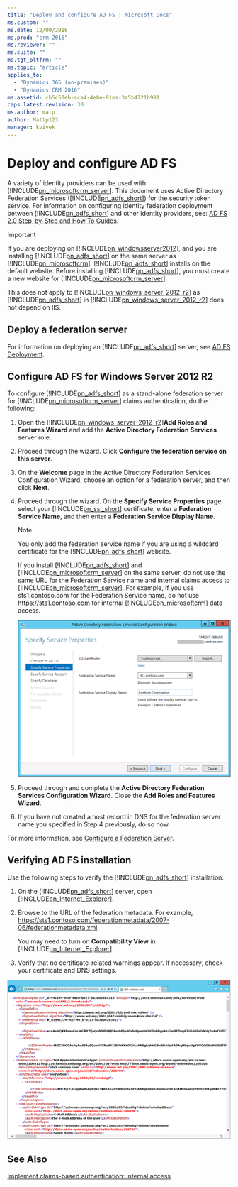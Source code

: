 ```yaml
---
title: "Deploy and configure AD FS | Microsoft Docs"
ms.custom: ""
ms.date: 12/09/2016
ms.prod: "crm-2016"
ms.reviewer: ""
ms.suite: ""
ms.tgt_pltfrm: ""
ms.topic: "article"
applies_to: 
  - "Dynamics 365 (on-premises)"
  - "Dynamics CRM 2016"
ms.assetid: cb5c50eb-aca4-4e8e-91ea-3a5b4721b981
caps.latest.revision: 30
ms.author: matp
author: Mattp123
manager: kvivek
---
```

# Deploy and configure AD FS



A variety of identity providers can be used with [!INCLUDE[pn_microsoftcrm_server](../includes/pn-microsoftcrm-server.md)]. This document uses Active Directory Federation Services ([!INCLUDE[pn_adfs_short](../includes/pn-adfs-short.md)]) for the security token service. For information on configuring identity federation deployment between [!INCLUDE[pn_adfs_short](../includes/pn-adfs-short.md)] and other identity providers, see: [AD FS 2.0 Step-by-Step and How To Guides](https://technet.microsoft.com/library/adfs2-step-by-step-guides\(WS.10\).aspx).  
  
> [!IMPORTANT]
>  If you are deploying on [!INCLUDE[pn_windowsserver2012](../includes/pn-windowsserver2012.md)], and you are installing [!INCLUDE[pn_adfs_short](../includes/pn-adfs-short.md)] on the same server as [!INCLUDE[pn_microsoftcrm](../includes/pn-microsoftcrm.md)], [!INCLUDE[pn_adfs_short](../includes/pn-adfs-short.md)] installs on the default website. Before installing [!INCLUDE[pn_adfs_short](../includes/pn-adfs-short.md)], you must create a new website for [!INCLUDE[pn_microsoftcrm_server](../includes/pn-microsoftcrm-server.md)].  
>   
>  This does not apply to [!INCLUDE[pn_windows_server_2012_r2](../includes/pn-windows-server-2012-r2.md)] as [!INCLUDE[pn_adfs_short](../includes/pn-adfs-short.md)] in [!INCLUDE[pn_windows_server_2012_r2](../includes/pn-windows-server-2012-r2.md)] does not depend on IIS.  
  
## Deploy a federation server  
 For information on deploying an [!INCLUDE[pn_adfs_short](../includes/pn-adfs-short.md)] server, see [AD FS Deployment](https://go.microsoft.com/fwlink/p/?LinkID=390135).  
  
## Configure AD FS for Windows Server 2012 R2  
 To configure [!INCLUDE[pn_adfs_short](../includes/pn-adfs-short.md)] as a stand-alone federation server for [!INCLUDE[pn_microsoftcrm_server](../includes/pn-microsoftcrm-server.md)] claims authentication, do the following:  
  
1.  Open the [!INCLUDE[pn_windows_server_2012_r2](../includes/pn-windows-server-2012-r2.md)]**Add Roles and Features Wizard** and add the **Active Directory Federation Services** server role.  
  
2.  Proceed through the wizard. Click **Configure the federation service on this server**.  
  
3.  On the **Welcome** page in the Active Directory Federation Services Configuration Wizard, choose an option for a federation server, and then click **Next**.  
  
4.  Proceed through the wizard. On the **Specify Service Properties** page, select your [!INCLUDE[pn_ssl_short](../includes/pn-ssl-short.md)] certificate, enter a **Federation Service Name**, and then enter a **Federation Service Display Name**.  
  
    > [!NOTE]
    >  You only add the federation service name if you are using a wildcard certificate for the [!INCLUDE[pn_adfs_short](../includes/pn-adfs-short.md)] website.  
    >   
    >  If you install [!INCLUDE[pn_adfs_short](../includes/pn-adfs-short.md)] and [!INCLUDE[pn_microsoftcrm_server](../includes/pn-microsoftcrm-server.md)] on the same server, do not use the same URL for the Federation Service name and internal claims access to [!INCLUDE[pn_microsoftcrm_server](../includes/pn-microsoftcrm-server.md)]. For example, if you use sts1.contoso.com for the Federation Service name, do not use https://sts1.contoso.com for internal [!INCLUDE[pn_microsoftcrm](../includes/pn-microsoftcrm.md)] data access.  
  
     ![AD FS: Specify Service Properties](media/crm-itpro-claimswp-adfs12r2.png "AD FS: Specify Service Properties")  
  
5.  Proceed through and complete the **Active Directory Federation Services Configuration Wizard**. Close the **Add Roles and Features Wizard**.  
  
6.  If you have not created a host record in DNS for the federation server name you specified in Step 4 previously, do so now.  
  
 For more information, see [Configure a Federation Server](https://technet.microsoft.com/library/dn486807.aspx).  
  
## Verifying AD FS installation  
 Use the following steps to verify the [!INCLUDE[pn_adfs_short](../includes/pn-adfs-short.md)] installation:  
  
1.  On the [!INCLUDE[pn_adfs_short](../includes/pn-adfs-short.md)] server, open [!INCLUDE[pn_Internet_Explorer](../includes/pn-internet-explorer.md)].  
  
2.  Browse to the URL of the federation metadata. For example, https://sts1.contoso.com/federationmetadata/2007-06/federationmetadata.xml  
  
     You may need to turn on **Compatibility View** in [!INCLUDE[pn_Internet_Explorer](../includes/pn-internet-explorer.md)].  
  
3.  Verify that no certificate-related warnings appear. If necessary, check your certificate and DNS settings.  
  
 ![URL of federation metadata](media/crm-itpro-claimswp-adfsxml.png "URL of federation metadata")  
  
## See Also  
 [Implement claims-based authentication: internal access](implement-claims-based-authentication-internal-access.md)

